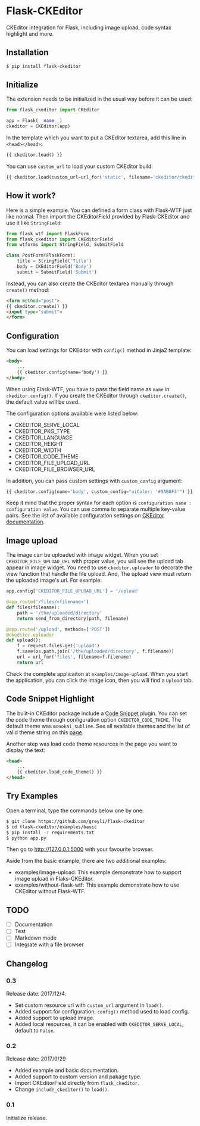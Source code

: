 # Flask-CKEditor

CKEditor integration for Flask, including image upload, code syntax highlight and more.

## Installation

```bash
$ pip install flask-ckeditor
```

## Initialize

The extension needs to be initialized in the usual way before it can be used:

```python
from flask_ckeditor import CKEditor

app = Flask(__name__)
ckeditor = CKEditor(app)
```

In the template which you want to put a CKEditor textarea, add this line in `<head></head>`:

```python
{{ ckeditor.load() }}
```
You can use `custom_url` to load your custom CKEditor build:
```python
{{ ckeditor.load(custom_url=url_for('static', filename='ckeditor/ckeditor.js')) }}
```

## How it work?

Here is a simple example. You can defined a form class with Flask-WTF just like normal. Then import
the CKEditorField provided by Flask-CKEditor and use it like `StringField`:

```python
from flask_wtf import FlaskForm
from flask_ckeditor import CKEditorField
from wtforms import StringField, SubmitField

class PostForm(FlaskForm):
	title = StringField('Title')
	body = CKEditorField('Body')
	submit = SubmitField('Submit')
```

Instead, you can also create the CKEditor textarea manually through `create()` method:

```html
<form method="post">
{{ ckeditor.create() }}
<input type="submit">
</form>
```

## Configuration

You can load settings for CKEditor with `config()` method in Jinja2 template:

```html
<body>
    ...
    {{ ckeditor.config(name='body') }}
</body>
```

When using Flask-WTF, you have to pass the field name as `name` in `ckeditor.config()`.
If you create the CKEditor through `ckeditor.create()`, the default value will be used.

The configuration options available were listed below:

- CKEDITOR_SERVE_LOCAL
- CKEDITOR_PKG_TYPE
- CKEDITOR_LANGUAGE
- CKEDITOR_HEIGHT
- CKEDITOR_WIDTH
- CKEDITOR_CODE_THEME
- CKEDITOR_FILE_UPLOAD_URL
- CKEDITOR_FILE_BROWSER_URL

In addition, you can pass custom settings with `custom_config` argument:

```python
{{ ckeditor.config(name='body', custom_config="uiColor: '#9AB8F3'") }}
```

Keep it mind that the proper syntax for each option is ``configuration name : configuration value``.
You can use comma to separate multiple key-value pairs. See the list of available configuration 
settings on [CKEditor documentation](https://docs.ckeditor.com/ckeditor4/docs/#!/api/CKEDITOR.config>).

## Image upload

The image can be uploaded with image widget. When you set `CKEDITOR_FILE_UPLOAD_URL`
with proper value, you will see the upload tab appear in image widget. You need to use `ckeditor.uploader`
to decorate the view function that handle the file upload. And, The upload view must return the uploaded 
image's url. For example:

```python
app.config['CKEDITOR_FILE_UPLOAD_URL'] = '/upload'

@app.route('/files/<filename>')
def files(filename):
    path = '/the/uploaded/directory'
    return send_from_directory(path, filename)

@app.route('/upload', methods=['POST'])
@ckeditor.uploader
def upload():
    f = request.files.get('upload')
    f.save(os.path.join('/the/uploaded/directory', f.filename))
    url = url_for('files', filename=f.filename)
    return url
```

Check the complete applicaiton at `examples/image-upload`. When you start the application, you can click
the image icon, then you will find a `Upload` tab.

## Code Snippet Highlight

The bulit-in CKEditor package include a [Code Snippet](ckeditor.com/addon/codesnippet) plugin. 
You can set the code theme through configuration option `CKEDITOR_CODE_THEME`. The default theme was 
`monokai_sublime`. See all available themes and the list of valid theme string on this 
[page](https://sdk.ckeditor.com/samples/codesnippet.html).

Another step was load code theme resources in the page you want to display the text:

```html
<head>
    ...
    {{ ckeditor.load_code_theme() }}
</head>
```

## Try Examples

Open a terminal, type the commands below one by one:

```bash
$ git clone https://github.com/greyli/flask-ckeditor
$ cd flask-ckeditor/examples/basic
$ pip install -r requirements.txt
$ python app.py
```

Then go to http://127.0.0.1:5000 with your favourite browser.

Aside from the basic example, there are two additional examples:

- examples/image-upload: This example demonstrate how to support image upload in Flaks-CKEditor.
- examples/without-flask-wtf: This example demonstrate how to use CKEditor without Flask-WTF.

## TODO
- [ ] Documentation
- [ ] Test
- [ ] Markdown mode
- [ ] Integrate with a file browser

## Changelog

### 0.3

Release date: 2017/12/4.

- Set custom resource url with `custom_url` argument in `load()`.
- Added support for configuration, `config()` method used to load config.
- Added support to upload image.
- Added local resources, it can be enabled with `CKEDITOR_SERVE_LOCAL`, default to `False`.

### 0.2

Release date: 2017/9/29

- Added example and basic documentation.
- Added support to custom version and pakage type.
- Import CKEditorField directly from `flask_ckeditor`.
- Change `include_ckeditor()` to `load()`.

### 0.1

Initialize release.
